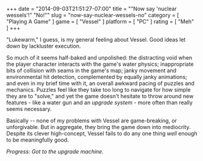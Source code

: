+++
date = "2014-09-03T21:51:27-07:00"
title = "\"Now say 'nuclear wessels'!\"  \"No!\""
slug = "now-say-nuclear-wessels-no"
category = [ "Playing A Game" ]
game = [ "Vessel" ]
platform = [ "PC" ]
rating = [ "Meh" ]
+++

"Lukewarm," I guess, is my general feeling about Vessel.  Good ideas let down by lackluster execution.

So much of it seems half-baked and unpolished: the distracting void when the player character interacts with the game's water physics; inappropriate bits of collision with seams in the game's map; janky movement and environmental hit detection, complemented by equally janky animations; and even in my brief time with it, an overall awkward pacing of puzzles and mechanics.  Puzzles feel like they take too long to navigate for how simple they are to "solve," and yet the game doesn't hesitate to throw around new features - like a water gun and an <i>upgrade system</i> - more often than really seems necessary.

Basically -- none of my problems with Vessel are game-breaking, or unforgivable.  But in aggregate, they bring the game down into mediocrity.  Despite its clever high-concept, Vessel fails to do any one thing <i>well</i> enough to be meaningfully good.

<i>Progress: Got to the upgrade machine.</i>